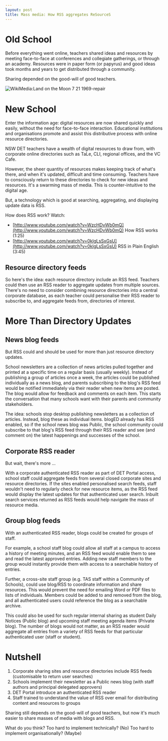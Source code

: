 ```yaml
---
layout: post
title: Mass media: How RSS aggregates ReSourceS
---
```


# Old School

Before everything went online, teachers shared ideas and resources by meeting face-to-face at conferences and collegiate gatherings, or through an academy. Resources were in paper form (or papyrus) and good ideas took months and years to get distributed through a community.

Sharing depended on the good-will of good teachers.

![WikiMedia:Land on the Moon 7 21 1969-repair](https://upload.wikimedia.org/wikipedia/commons/thumb/9/9a/Land_on_the_Moon_7_21_1969-repair.jpg/405px-Land_on_the_Moon_7_21_1969-repair.jpg)

# New School

Enter the information age: digital resources are now shared quickly and easily, without the need for face-to-face interaction. Educational institutions and organisations promote and assist this distributive process with online resource directories.

NSW DET teachers have a wealth of digital resources to draw from, with corporate online directories such as TaLe, CLI, regional offices, and the VC Cafe.

However, the sheer quantity of resources makes keeping track of what's there, and when it's updated, difficult and time consuming. Teachers have to consciously return to these directories to check for new ideas and resources. It's a swarming mass of media. This is counter-intuitive to the digital age.

But, a technology which is good at searching, aggregating, and displaying update data is RSS.

How does RSS work? Watch:
* [http://www.youtube.com/watch?v=WzcHDvWb0mQ](http://www.youtube.com/watch?v=WzcHDvWb0mQ) How RSS works (1:25)
* [http://www.youtube.com/watch?v=0klgLsSxGsU](http://www.youtube.com/watch?v=0klgLsSxGsU) RSS in Plain English (3:45)

## Resource directory feeds

So here's the idea: each resource directory include an RSS feed. Teachers could then use an RSS reader to aggregate updates from multiple sources. There's no need to consider combining resource directories into a central corporate database, as each teacher could personalise their RSS reader to subscribe to, and aggregate feeds from, directories of interest.

# More Than Directory Updates

## News blog feeds

But RSS could and should be used for more than just resource directory updates.

School newsletters are a collection of news articles pulled together and printed at a specific time on a regular basis (usually weekly). Instead of publishing a group of articles once a week, the articles could be published individually as a news blog, and parents subscribing to the blog's RSS feed would be notified immediately via their reader when new items are posted. The blog would allow for feedback and comments on each item. This starts the conversation that many schools want with their parents and community stakeholders.

The idea: schools stop desktop publishing newsletters as a collection of articles. Instead, blog these as individual items. blogED already has RSS enabled, so if the school news blog was Public, the school community could subscribe to that blog's RSS feed through their RSS reader and see (and comment on) the latest happenings and successes of the school.

## Corporate RSS reader

But wait, there's more ...

With a corporate authenticated RSS reader as part of DET Portal access, school staff could aggregate feeds from several closed corporate sites and resource directories. If the sites enabled personalised search feeds, staff wouldn't need to regularly check for new resource items, as the RSS feed would display the latest updates for that authenticated user search. Inbuilt search services returned as RSS feeds would help navigate the mass of resource media.

## Group blog feeds

With an authenticated RSS reader, blogs could be created for groups of staff.

For example, a school staff blog could allow all staff at a campus to access a history of meeting minutes, and an RSS feed would enable them to see and read the latest approved entries. Adding new staff members to the group would instantly provide them with access to a searchable history of entries.

Further, a cross-site staff group (e.g. TAS staff within a Community of Schools), could use blog/RSS to coordinate information and share resources. This would prevent the need for emailing Word or PDF files to lists of individuals. Members could be added to and removed from the blog, and all authenticated users could reference the blog as a searchable archive.

This could also be used for such regular internal sharing as student Daily Notices (Public blog) and upcoming staff meeting agenda items (Private blog). The number of blogs would not matter, as an RSS reader would aggregate all entries from a variety of RSS feeds for that particular authenticated user (staff or student).

# Nutshell

1. Corporate sharing sites and resource directories include RSS feeds (customisable to return user searches)
1. Schools implement their newsletter as a Public news blog (with staff authors and principal delegated approvers)
1. DET Portal introduce an authenticated RSS reader
1. Staff trained to understand the value of RSS over email for distributing content and resources to groups

Sharing still depends on the good-will of good teachers, but now it's much easier to share masses of media with blogs and RSS.

What do you think? Too hard to implement technically? (No) Too hard to implement organisationally? (Maybe)